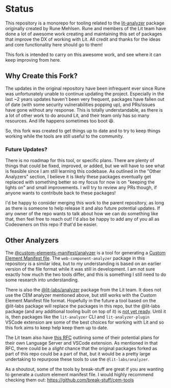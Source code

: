 # Status

This repository is a monorepo for tooling related to the [lit-analyzer](https://github.com/runem/lit-analyzer) package originally created by Rune Mehlsen. Rune and members of the Lit team have done a lot of awesome work creating and maintaining this set of packages that improve the DX of working with Lit. All credit and thanks for the ideas and core functionality here should go to them!

This fork is intended to carry on this awesome work, and see where it can keep improving from here.

## Why Create this Fork?

The updates in the original repository have been infrequent ever since Rune was unfortunately unable to continue updating the project. Especially in the last ~2 years updates haven't been very frequent, packages have fallen out of date (with some security vulnerabilities popping up), and PRs/issues have gone without any response. This is totally understandable, as there is a lot of other work to do around Lit, and their team only has so many resources. And life happens sometimes too boot 😆.

So, this fork was created to get things up to date and to try to keep things working while the tools are still useful to the community.

### Future Updates?

There is no roadmap for this tool, or specific plans. There are plenty of things that could be fixed, improved, or added, but we will have to see what is feasible since I am still learning this codebase. As outlined in the "Other Analyzers" section, I believe it is likely these packages eventually get replaced with something better so my focus for now is on "keeping the lights on" and small improvements. I will try to review any PRs though, if anyone wants to contribute back to these packages!

I'd be happy to consider merging this work to the parent repository, as long as there is someone to help release it and also future potential updates. If any owner of the repo wants to talk about how we can do something like that, then feel free to reach out! I'd also be happy to add any of you all as Codeowners on this repo if that'd be easier.

## Other Analyzers

The [@custom-elements-manifest/analyzer](https://www.npmjs.com/package/@custom-elements-manifest/analyzer) is a tool for generating a [Custom Element Manifest file](https://github.com/webcomponents/custom-elements-manifest). The `web-component-analyzer` package in this repository is a similar idea, but to my understanding is based on an earlier version of the file format while it was still in development. I am not sure exactly how much the two tools differ, and this is something I still need to do some research into understanding.

There is also the [@lit-labs/analyzer](https://www.npmjs.com/package/@lit-labs/analyzer) package from the Lit team. It does not use the CEM analyzer mentioned above, but still works with the Custom Element Manifest file format. Hopefully in the future a tool based on the @lit-labs package will replace the packages in this repo, but the @lit-labs package (and any additional tooling built on top of it) is [not yet ready](https://github.com/lit/lit/issues/2993). Until it is, then packages like the `lit-analyzer` CLI and `lit-analyzer-plugin` VSCode extension are some of the best choices for working with Lit and so this fork aims to keep help keep them up to date.

The Lit team also have [this RFC](https://github.com/lit/rfcs/pull/41) outlining some of their potential plans for their own Language Server and VSCode extension. As mentioned in that RFC, there could be a _slight_ chance that the original packages forked as part of this repo could be a part of that, but it would be a pretty large undertaking to repurpose these tools to use the `@lit-labs/analyzer`.

As a shoutout, some of the tools by break-stuff are great if you are wanting to generate a custom element manifest file. I would highly recommend checking them out:
https://github.com/break-stuff/cem-tools

